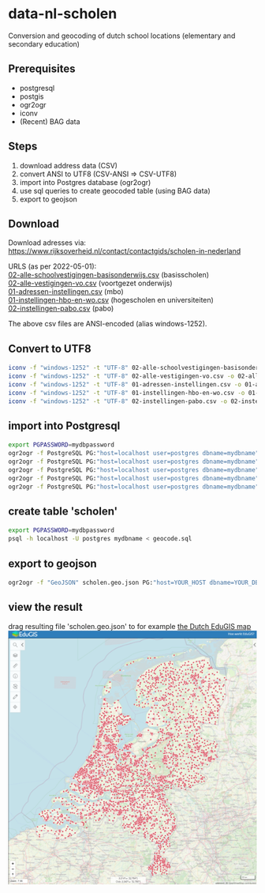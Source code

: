 # data-nl-scholen
Conversion and geocoding of dutch school locations (elementary and secondary education)

## Prerequisites
* postgresql
* postgis
* ogr2ogr
* iconv
* (Recent) BAG data

## Steps
1. download address data (CSV)
2. convert ANSI to UTF8 (CSV-ANSI => CSV-UTF8)
3. import into Postgres database (ogr2ogr)
4. use sql queries to create geocoded table (using BAG data)
5. export to geojson


## Download
Download adresses via:
https://www.rijksoverheid.nl/contact/contactgids/scholen-in-nederland

URLS (as per 2022-05-01):   
[02-alle-schoolvestigingen-basisonderwijs.csv](https://www.duo.nl/open_onderwijsdata/primair-onderwijs/scholen-en-adressen/schoolvestigingen-basisonderwijs.jsp) (basisscholen)   
[02-alle-vestigingen-vo.csv](https://www.duo.nl/open_onderwijsdata/images/02-alle-vestigingen-vo.csv) (voortgezet onderwijs)   
[01-adressen-instellingen.csv](https://duo.nl/open_onderwijsdata/images/01-adressen-instellingen.csv) (mbo)   
[01-instellingen-hbo-en-wo.csv](https://duo.nl/open_onderwijsdata/images/01-instellingen-hbo-en-wo.csv)  (hogescholen en universiteiten)   
[02-instellingen-pabo.csv](https://duo.nl/open_onderwijsdata/images/02-instellingen-pabo.csv) (pabo)   

The above csv files are ANSI-encoded (alias windows-1252).

## Convert to UTF8
```bash
iconv -f "windows-1252" -t "UTF-8" 02-alle-schoolvestigingen-basisonderwijs.csv -o 02-alle-schoolvestigingen-basisonderwijs-utf8.csv
iconv -f "windows-1252" -t "UTF-8" 02-alle-vestigingen-vo.csv -o 02-alle-vestigingen-vo-utf8.csv
iconv -f "windows-1252" -t "UTF-8" 01-adressen-instellingen.csv -o 01-adressen-instellingen-utf8.csv
iconv -f "windows-1252" -t "UTF-8" 01-instellingen-hbo-en-wo.csv -o 01-instellingen-hbo-en-wo-utf8.csv
iconv -f "windows-1252" -t "UTF-8" 02-instellingen-pabo.csv -o 02-instellingen-pabo-utf8.csv
```

## import into Postgresql
```bash
export PGPASSWORD=mydbpassword
ogr2ogr -f PostgreSQL PG:"host=localhost user=postgres dbname=mydbname" 02-alle-schoolvestigingen-basisonderwijs-utf8.csv -oo AUTODETECT_TYPE=YES
ogr2ogr -f PostgreSQL PG:"host=localhost user=postgres dbname=mydbname" 02-alle-vestigingen-vo-utf8.csv -oo AUTODETECT_TYPE=YES
ogr2ogr -f PostgreSQL PG:"host=localhost user=postgres dbname=mydbname" 01-adressen-instellingen-utf8.csv -oo AUTODETECT_TYPE=YES
ogr2ogr -f PostgreSQL PG:"host=localhost user=postgres dbname=mydbname" 01-instellingen-hbo-en-wo-utf8.csv -oo AUTODETECT_TYPE=YES
ogr2ogr -f PostgreSQL PG:"host=localhost user=postgres dbname=mydbname" 02-instellingen-pabo-utf8.csv -oo AUTODETECT_TYPE=YES
```

## create table 'scholen'
```bash
export PGPASSWORD=mydbpassword
psql -h localhost -U postgres mydbname < geocode.sql
```

## export to geojson
```bash
ogr2ogr -f "GeoJSON" scholen.geo.json PG:"host=YOUR_HOST dbname=YOUR_DB user=YOUR_USER password=YOUR_PASS port=5432" "scholen(locatie)"
```

## view the result
drag resulting file 'scholen.geo.json' to for example [the Dutch EduGIS map](https://kaart.edugis.nl/v2/#configurl=maps/layers.json)   
![schools on a map](edugisschools.png)
